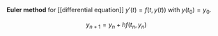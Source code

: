 **Euler method** for [[differential equation]] $y'(t) = f(t, y(t))$ with $y(t_0) = y_0$.

$$
y_{n+1} = y_n + h f(t_n, y_n)
$$